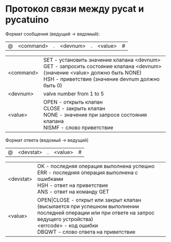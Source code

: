 <h1>Протокол связи между pycat и pycatuino</h1>
<p>Формат сообщения (ведущий -> ведомый):</p>
<table>
  <tr>
    <td>@</td>
    <td>&lt;command&gt;</td>
    <td>.</td>
    <td>&lt;devnum&gt;</td>
    <td>.</td>
    <td>&lt;value&gt;</td>
    <td>#</td>
  </tr>
</table>
<table>
  <tr>
    <td>&lt;command&gt;</td>
    <td>SET - установить значение клапана &lt;devnum&gt;<br>GET - запросить состояние клапана &lt;devnum&gt; (значение &lt;value&gt; должно быть NONE)<br>HSH - приветствие (значение devnum должно быть 0)</td>
  </tr>
  <tr>
    <td>&lt;devnum&gt;</td>
    <td>valve number from 1 to 5</td>
  </tr>
  <tr>
    <td>&lt;value&gt;</td>
    <td>OPEN - открыть клапан<br>CLOSE - закрыть клапан<br>NONE - значение при запросе состояния клапана<br>NISMF - слово приветствие</td>
  </tr>
</table>
<p>Формат ответа (ведомый -> ведущий)</p>
<table>
  <tr>
    <td>@</td>
    <td>&lt;devstat&gt;</td>
    <td>.</td>
    <td>&lt;value&gt;</td>
    <td>#</td>
  </tr>
</table>
<table>
  <tr>
      <td>&lt;devstat&gt;</td>
      <td>OK - последняя операция выполнена успешно<br>ERR - последняя операция выполнена с ошибками<br>HSH - ответ на приветствие<br>ANS - ответ на команду GET</td>
  </tr>
  <tr>
    <td>&lt;value&gt;</td>
    <td>OPEN|CLOSE - открыт или закрыт клапан (высылается при успешном выполнении последней операции или при ответе на запрос ведущего устройства)<br>&lt;errcode&gt; - код ошибки<br>DBQWT - слово ответа на приветствие</td>
  </tr>
</table>
